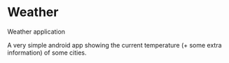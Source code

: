 # Weather
Weather application

A very simple android app showing the current temperature (+ some extra information) of some cities.
